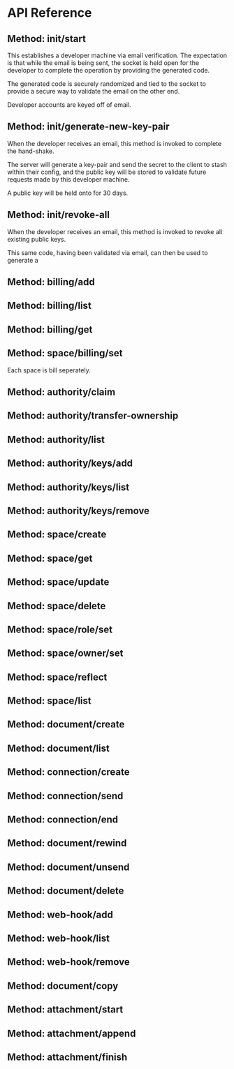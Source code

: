 # API Reference 

## Method: init/start
This establishes a developer machine via email verification. The expectation is that while the email is being sent, the socket is held open for the developer to complete the operation by providing the generated code.

The generated code is securely randomized and tied to the socket to provide a secure way to validate the email on the other end.

Developer accounts are keyed off of email.

## Method: init/generate-new-key-pair
When the developer receives an email, this method is invoked to complete the hand-shake.

The server will generate a key-pair and send the secret to the client to stash within their config, and the public key will be stored to validate future requests made by this developer machine.

A public key will be held onto for 30 days.

## Method: init/revoke-all
When the developer receives an email, this method is invoked to revoke all existing public keys.

This same code, having been validated via email, can then be used to generate a

## Method: billing/add


## Method: billing/list


## Method: billing/get


## Method: space/billing/set
Each space is bill seperately.

## Method: authority/claim


## Method: authority/transfer-ownership


## Method: authority/list


## Method: authority/keys/add


## Method: authority/keys/list


## Method: authority/keys/remove


## Method: space/create


## Method: space/get


## Method: space/update


## Method: space/delete


## Method: space/role/set


## Method: space/owner/set


## Method: space/reflect


## Method: space/list


## Method: document/create


## Method: document/list


## Method: connection/create


## Method: connection/send


## Method: connection/end


## Method: document/rewind


## Method: document/unsend


## Method: document/delete


## Method: web-hook/add


## Method: web-hook/list


## Method: web-hook/remove


## Method: document/copy


## Method: attachment/start


## Method: attachment/append


## Method: attachment/finish


